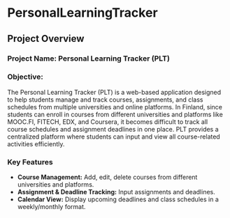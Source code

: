# PersonalLearningTracker

## Project Overview
### **Project Name:** Personal Learning Tracker (PLT)

### **Objective:**
The Personal Learning Tracker (PLT) is a web-based application designed to help students manage and track courses, assignments, and class schedules from multiple universities and online platforms. In Finland, since students can enroll in courses from different universities and platforms like MOOC.FI, FITECH, EDX, and Coursera, it becomes difficult to track all course schedules and assignment deadlines in one place. PLT provides a centralized platform where students can input and view all course-related activities efficiently.

### **Key Features**
- **Course Management:** Add, edit, delete courses from different universities and platforms.
- **Assignment & Deadline Tracking:** Input assignments and deadlines.
- **Calendar View:** Display upcoming deadlines and class schedules in a weekly/monthly format.

